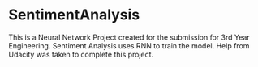 # SentimentAnalysis
This is a Neural Network Project created for the submission for 3rd Year Engineering. Sentiment Analysis uses RNN to train the model. Help from Udacity was taken to complete this project.
